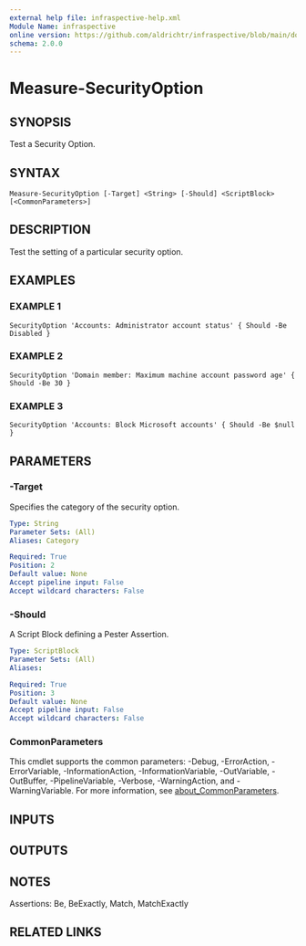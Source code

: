 ```yaml
---
external help file: infraspective-help.xml
Module Name: infraspective
online version: https://github.com/aldrichtr/infraspective/blob/main/docs/help/Measure-SecurityOption.md
schema: 2.0.0
---
```


# Measure-SecurityOption

## SYNOPSIS
Test a Security Option.

## SYNTAX

```
Measure-SecurityOption [-Target] <String> [-Should] <ScriptBlock> [<CommonParameters>]
```

## DESCRIPTION
Test the setting of a particular security option.

## EXAMPLES

### EXAMPLE 1
```
SecurityOption 'Accounts: Administrator account status' { Should -Be Disabled }
```

### EXAMPLE 2
```
SecurityOption 'Domain member: Maximum machine account password age' { Should -Be 30 }
```

### EXAMPLE 3
```
SecurityOption 'Accounts: Block Microsoft accounts' { Should -Be $null }
```

## PARAMETERS

### -Target
Specifies the category of the security option.

```yaml
Type: String
Parameter Sets: (All)
Aliases: Category

Required: True
Position: 2
Default value: None
Accept pipeline input: False
Accept wildcard characters: False
```

### -Should
A Script Block defining a Pester Assertion.

```yaml
Type: ScriptBlock
Parameter Sets: (All)
Aliases:

Required: True
Position: 3
Default value: None
Accept pipeline input: False
Accept wildcard characters: False
```

### CommonParameters
This cmdlet supports the common parameters: -Debug, -ErrorAction, -ErrorVariable, -InformationAction, -InformationVariable, -OutVariable, -OutBuffer, -PipelineVariable, -Verbose, -WarningAction, and -WarningVariable. For more information, see [about_CommonParameters](http://go.microsoft.com/fwlink/?LinkID=113216).

## INPUTS

## OUTPUTS

## NOTES
Assertions: Be, BeExactly, Match, MatchExactly

## RELATED LINKS
